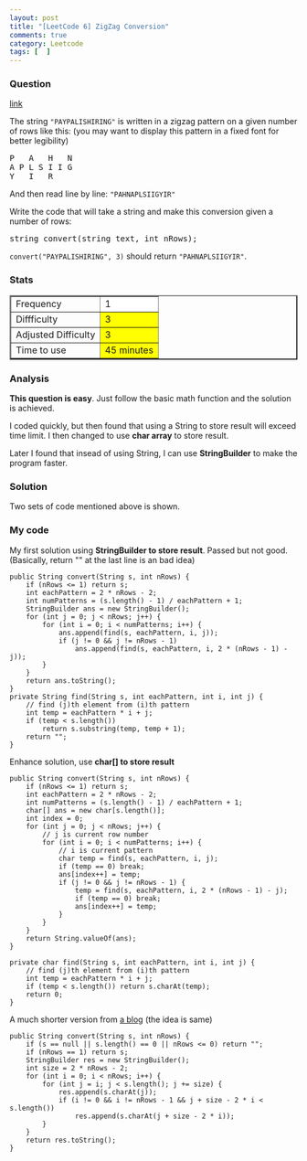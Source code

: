 ```yaml
---
layout: post
title: "[LeetCode 6] ZigZag Conversion"
comments: true
category: Leetcode
tags: [  ]
---
```



### Question 
[link](http://oj.leetcode.com/problems/zigzag-conversion/)

<div class="question-content">
<p></p><p>
The string <code>"PAYPALISHIRING"</code> is written in a zigzag pattern on a given number of rows like this: (you may want to display this pattern in a fixed font for better legibility)
</p><pre>
P   A   H   N
A P L S I I G
Y   I   R
</pre>

And then read line by line: <code>"PAHNAPLSIIGYIR"</code><p></p>

<p>
Write the code that will take a string and make this conversion given a number of rows:

</p><pre>string convert(string text, int nRows);</pre>

<code>convert("PAYPALISHIRING", 3)</code> should return <code>"PAHNAPLSIIGYIR"</code>.
<p></p><p></p>
</div>

### Stats
<table border="2">
	<tr>
		<td>Frequency</td>
		<td bgcolor="white">1</td>
	</tr>
	<tr>
		<td>Diffficulty</td>
		<td bgcolor="yellow">3</td>
	</tr>
	<tr>
		<td>Adjusted Difficulty</td>
		<td bgcolor="yellow">3</td>
	</tr>
	<tr>
		<td>Time to use</td>
		<td bgcolor="yellow">45 minutes</td>
	</tr>
</table>

### Analysis

__This question is easy__. Just follow the basic math function and the solution is achieved. 

I coded quickly, but then found that using a String to store result will exceed time limit. I then changed to use __char array__ to store result. 

Later I found that insead of using String, I can use __StringBuilder__ to make the program faster. 

### Solution

Two sets of code mentioned above is shown. 

### My code 

My first solution using __StringBuilder to store result__. Passed but not good. (Basically, return "" at the last line is an bad idea)

    public String convert(String s, int nRows) {
        if (nRows <= 1) return s;
        int eachPattern = 2 * nRows - 2;
        int numPatterns = (s.length() - 1) / eachPattern + 1;
        StringBuilder ans = new StringBuilder();
        for (int j = 0; j < nRows; j++) {
            for (int i = 0; i < numPatterns; i++) {
                ans.append(find(s, eachPattern, i, j));
                if (j != 0 && j != nRows - 1)
                    ans.append(find(s, eachPattern, i, 2 * (nRows - 1) - j));
            }
        }
        return ans.toString();
    }
    private String find(String s, int eachPattern, int i, int j) {
        // find (j)th element from (i)th pattern
        int temp = eachPattern * i + j;
        if (temp < s.length())
            return s.substring(temp, temp + 1);
        return "";
    }

Enhance solution, use __char\[\] to store result__

    public String convert(String s, int nRows) {
        if (nRows <= 1) return s;
        int eachPattern = 2 * nRows - 2;
        int numPatterns = (s.length() - 1) / eachPattern + 1;
        char[] ans = new char[s.length()];
        int index = 0;
        for (int j = 0; j < nRows; j++) {
            // j is current row number
            for (int i = 0; i < numPatterns; i++) { 
                // i is current pattern
                char temp = find(s, eachPattern, i, j);
                if (temp == 0) break;
                ans[index++] = temp;
                if (j != 0 && j != nRows - 1) {
                    temp = find(s, eachPattern, i, 2 * (nRows - 1) - j);
                    if (temp == 0) break;
                    ans[index++] = temp;
                }
            }
        }
        return String.valueOf(ans);
    }
    
    private char find(String s, int eachPattern, int i, int j) {
        // find (j)th element from (i)th pattern
        int temp = eachPattern * i + j;
        if (temp < s.length()) return s.charAt(temp);
        return 0;
    }


A much shorter version from [a blog](http://blog.csdn.net/linhuanmars/article/details/21145039) (the idea is same)

    public String convert(String s, int nRows) {
        if (s == null || s.length() == 0 || nRows <= 0) return "";
        if (nRows == 1) return s;
        StringBuilder res = new StringBuilder();
        int size = 2 * nRows - 2;
        for (int i = 0; i < nRows; i++) {
            for (int j = i; j < s.length(); j += size) {
                res.append(s.charAt(j));
                if (i != 0 && i != nRows - 1 && j + size - 2 * i < s.length())
                    res.append(s.charAt(j + size - 2 * i));
            }
        }
        return res.toString();
    }